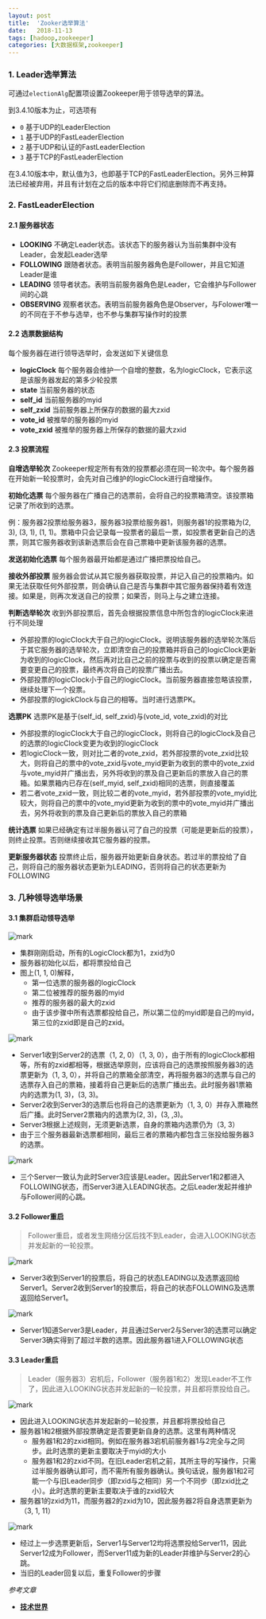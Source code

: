 ```yaml
---
layout: post
title:  'Zooker选举算法'
date:   2018-11-13
tags: [hadoop,zookeeper]
categories: [大数据框架,zookeeper]
---
```




### 1. Leader选举算法

可通过`electionAlg`配置项设置Zookeeper用于领导选举的算法。

到3.4.10版本为止，可选项有

- `0` 基于UDP的LeaderElection
- `1` 基于UDP的FastLeaderElection
- `2` 基于UDP和认证的FastLeaderElection
- `3` 基于TCP的FastLeaderElection

在3.4.10版本中，默认值为3，也即基于TCP的FastLeaderElection。另外三种算法已经被弃用，并且有计划在之后的版本中将它们彻底删除而不再支持。



### 2. FastLeaderElection

#### 2.1 服务器状态

- **LOOKING** 不确定Leader状态。该状态下的服务器认为当前集群中没有Leader，会发起Leader选举
- **FOLLOWING** 跟随者状态。表明当前服务器角色是Follower，并且它知道Leader是谁
- **LEADING** 领导者状态。表明当前服务器角色是Leader，它会维护与Follower间的心跳
- **OBSERVING** 观察者状态。表明当前服务器角色是Observer，与Folower唯一的不同在于不参与选举，也不参与集群写操作时的投票

#### 2.2 选票数据结构

每个服务器在进行领导选举时，会发送如下关键信息

- **logicClock** 每个服务器会维护一个自增的整数，名为logicClock，它表示这是该服务器发起的第多少轮投票
- **state** 当前服务器的状态
- **self_id** 当前服务器的myid
- **self_zxid** 当前服务器上所保存的数据的最大zxid
- **vote_id** 被推举的服务器的myid
- **vote_zxid** 被推举的服务器上所保存的数据的最大zxid

#### 2.3 投票流程

**自增选举轮次**
Zookeeper规定所有有效的投票都必须在同一轮次中。每个服务器在开始新一轮投票时，会先对自己维护的logicClock进行自增操作。

**初始化选票**
每个服务器在广播自己的选票前，会将自己的投票箱清空。该投票箱记录了所收到的选票。

例：服务器2投票给服务器3，服务器3投票给服务器1，则服务器1的投票箱为(2, 3), (3, 1), (1, 1)。票箱中只会记录每一投票者的最后一票，如投票者更新自己的选票，则其它服务器收到该新选票后会在自己票箱中更新该服务器的选票。

**发送初始化选票**
每个服务器最开始都是通过广播把票投给自己。

**接收外部投票**
服务器会尝试从其它服务器获取投票，并记入自己的投票箱内。如果无法获取任何外部投票，则会确认自己是否与集群中其它服务器保持着有效连接。如果是，则再次发送自己的投票；如果否，则马上与之建立连接。

**判断选举轮次**
收到外部投票后，首先会根据投票信息中所包含的logicClock来进行不同处理

- 外部投票的logicClock大于自己的logicClock。说明该服务器的选举轮次落后于其它服务器的选举轮次，立即清空自己的投票箱并将自己的logicClock更新为收到的logicClock，然后再对比自己之前的投票与收到的投票以确定是否需要变更自己的投票，最终再次将自己的投票广播出去。
- 外部投票的logicClock小于自己的logicClock。当前服务器直接忽略该投票，继续处理下一个投票。
- 外部投票的logickClock与自己的相等。当时进行选票PK。

**选票PK**
选票PK是基于(self_id, self_zxid)与(vote_id, vote_zxid)的对比

- 外部投票的logicClock大于自己的logicClock，则将自己的logicClock及自己的选票的logicClock变更为收到的logicClock
- 若logicClock一致，则对比二者的vote_zxid，若外部投票的vote_zxid比较大，则将自己的票中的vote_zxid与vote_myid更新为收到的票中的vote_zxid与vote_myid并广播出去，另外将收到的票及自己更新后的票放入自己的票箱。如果票箱内已存在(self_myid, self_zxid)相同的选票，则直接覆盖
- 若二者vote_zxid一致，则比较二者的vote_myid，若外部投票的vote_myid比较大，则将自己的票中的vote_myid更新为收到的票中的vote_myid并广播出去，另外将收到的票及自己更新后的票放入自己的票箱

**统计选票**
如果已经确定有过半服务器认可了自己的投票（可能是更新后的投票），则终止投票。否则继续接收其它服务器的投票。

**更新服务器状态**
投票终止后，服务器开始更新自身状态。若过半的票投给了自己，则将自己的服务器状态更新为LEADING，否则将自己的状态更新为FOLLOWING



### 3. 几种领导选举场景

#### 3.1 集群启动领导选举



![mark](https://blog-1253533258.cos.ap-shanghai.myqcloud.com/img/ha21E6KJkg.png?imageslim)

- 集群刚刚启动，所有的LogicClock都为1，zxid为0
- 服务器初始化以后，都将票投给自己
- 图上(1, 1, 0)解释，
  - 第一位选票的服务器的logicClock
  - 第二位被推荐的服务器的myid
  - 推荐的服务器的最大的zxid
  - 由于该步骤中所有选票都投给自己，所以第二位的myid即是自己的myid，第三位的zxid即是自己的zxid。

![mark](https://blog-1253533258.cos.ap-shanghai.myqcloud.com/img/fhI5L12gh4.png?imageslim)

- Server1收到Server2的选票（1, 2, 0）（1, 3, 0），由于所有的logicClock都相等，所有的zxid都相等，根据选举原则，应该将自己的选票按照服务器3的选票更新为（1, 3, 0），并将自己的票箱全部清空，再将服务器3的选票与自己的选票存入自己的票箱，接着将自己更新后的选票广播出去。此时服务器1票箱内的选票为(1, 3)，(3, 3)。
- Server2收到Server3的选票后也将自己的选票更新为（1, 3, 0）并存入票箱然后广播。此时Server2票箱内的选票为(2, 3)，(3, ,3)。
- Server3根据上述规则，无须更新选票，自身的票箱内选票仍为（3, 3）
- 由于三个服务器最新选票都相同，最后三者的票箱内都包含三张投给服务器3的选票。



![mark](https://blog-1253533258.cos.ap-shanghai.myqcloud.com/img/Ga2cJl3K4I.png?imageslim)

- 三个Server一致认为此时Server3应该是Leader。因此Server1和2都进入FOLLOWING状态，而Server3进入LEADING状态。之后Leader发起并维护与Follower间的心跳。

#### 3.2  Follower重启

> Follower重启，或者发生网络分区后找不到Leader，会进入LOOKING状态并发起新的一轮投票。

![mark](https://blog-1253533258.cos.ap-shanghai.myqcloud.com/img/F6D40F8gb2.png?imageslim)

- Server3收到Server1的投票后，将自己的状态LEADING以及选票返回给Server1。Server2收到Server1的投票后，将自己的状态FOLLOWING及选票返回给Server1。

![mark](https://blog-1253533258.cos.ap-shanghai.myqcloud.com/img/cKmAGa4cB7.png?imageslim)

- Server1知道Server3是Leader，并且通过Server2与Server3的选票可以确定Server3确实得到了超过半数的选票。因此服务器1进入FOLLOWING状态

#### 3.3 Leader重启

> Leader（服务器3）宕机后，Follower（服务器1和2）发现Leader不工作了，因此进入LOOKING状态并发起新的一轮投票，并且都将票投给自己。

![mark](https://blog-1253533258.cos.ap-shanghai.myqcloud.com/img/GEeF1ba3fI.png?imageslim)

- 因此进入LOOKING状态并发起新的一轮投票，并且都将票投给自己
- 服务器1和2根据外部投票确定是否要更新自身的选票。这里有两种情况
  - 服务器1和2的zxid相同。例如在服务器3宕机前服务器1与2完全与之同步。此时选票的更新主要取决于myid的大小
  - 服务器1和2的zxid不同。在旧Leader宕机之前，其所主导的写操作，只需过半服务器确认即可，而不需所有服务器确认。换句话说，服务器1和2可能一个与旧Leader同步（即zxid与之相同）另一个不同步（即zxid比之小）。此时选票的更新主要取决于谁的zxid较大
- 服务器1的zxid为11，而服务器2的zxid为10，因此服务器2将自身选票更新为（3, 1, 11）



![mark](https://blog-1253533258.cos.ap-shanghai.myqcloud.com/img/BlGg8BdCKd.png?imageslim)

- 经过上一步选票更新后，Server1与Server12均将选票投给Server11，因此Server12成为Follower，而Server11成为新的Leader并维护与Server2的心跳。
- 当旧的Leader回复以后，重复Follower的步骤

*参考文章*

- [**技术世界**](http://www.jasongj.com/)